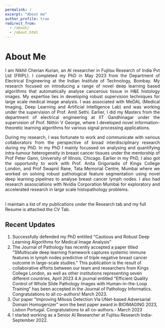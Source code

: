 ```yaml
---
permalink: /
excerpt: "About me"
author_profile: true
redirect_from: 
  - /about/
  - /about.html
---
```

<h1>About Me </h1> 
<div style='text-align: justify;'>I am Nikhil Cherian Kurian, an AI researcher in Fujitsu Research of India Pvt Ltd (FRIPL). I completed my PhD in May 2023 from the <a href="https://www.ee.iitb.ac.in" style="text-decoration: none;">Department of Electrical Engineering</a> at the <a href="https://www.iitb.ac.in/" style="text-decoration: none;">Indian Institute of  Technology, Bombay</a>. My research focused on introducing a range of novel deep learning based algorithms that automatically analyse cancerous tissue in H&E histology images. My expertise lies in developing robust supervision techniques for large scale medical image analysis. I was associated with MeDAL (Medical Imaging, Deep Learning and Artificial Intelligence Lab) and was working under the supervision of <a href="https://www.ee.iitb.ac.in/~asethi/" style="text-decoration: none;">Prof. Amit Sethi</a>. Earlier, I did my Masters from the department of electrical engineering at <a href="https://www.iitgn.ac.in/" style="text-decoration: none;">IIT Gandhinagar</a> under the supervision of <a href="https://sites.google.com/iitgn.ac.in/nvg/" style="text-decoration: none;">Prof. Nithin V George</a>, where I developed novel information-theoretic learning algorithms for various signal processing applications.</div>  
<p>  </p>

<div style='text-align: justify;'>During my research, I was fortunate to work and communicate with various collaborators from the perspective of broad interdisciplinary research during my PhD. In my PhD I mainly focussed on analysing and quantifying intra-tumour heterogeneity in breast cancer tissues under the mentorship of <a href="https://pathology.uic.edu/directory/peter-h-gann-mdscd/" style="text-decoration: none;">Prof Peter Gann</a>, University of Illinois, Chicago.  Earlier in my PhD, I also got the opportunity to work with <a href="https://www.kcl.ac.uk/people/anita-grigoriadis" style="text-decoration: none;">Prof. Anita Grigoriadis</a> of Kings College London, and <a href="https://actrec.irins.org/profile/171459" style="text-decoration: none;">Prof Swapnil Rane</a>, Tata Memorial Centre, Mumbai where we worked on solving robust pathological feature segmentation using novel deep learning pipelines to analyse breast cancer lymph nodes. I also had research assosciations with <a href="https://www.nvidia.com/en-in/" style="text-decoration: none;"> Nvidia Corporation Mumbai</a> for exploratory and accelerated research in large scale histopathology problems.</div>

<br>I maintain a list of my publications under the Research tab and my full Resume is attached the CV Tab.

<h2>Recent Updates </h2> 

1. Successfully defended my PhD entitled "Cautious and Robust Deep Learning Algorithms for Medical Image Analysis"
2. The Journal of Pathology has recently accepted a paper titled "SMultiscale deep learning framework captures systemic immune features in lymph nodes predictive of triple negative breast cancer outcome in large-scale studies." This publication is the result of collaborative efforts between our team and researchers from Kings College London, as well as other institutions representing seven different countries, April 2023
4.A journal entitled "Efficient Quality Control of Whole Slide Pathology Images with Human-in-the-Loop Training" has been accepted in the Journal of Pathology Informatics. Congratulations to all co-authors! March 2023.
5. Our paper "Improving Mitosis Detection Via UNet-based Adversarial Domain Homogenizer" won the best paper award in BIOIMAGING 2023, Lisbon Portugal. Congratulations to all co-authors.- March 2023
6. I started working as a Senior AI Researcher at Fujitsu Research India- September 2022.
  

